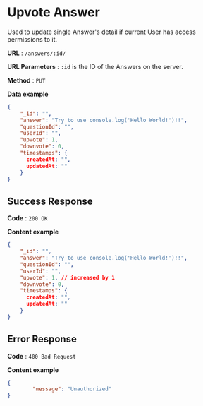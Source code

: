 # Upvote Answer

Used to update single Answer's detail  if current User has access permissions to it.

**URL** : `/answers/:id/`

**URL Parameters** : `:id` is the ID of the Answers on the server.

**Method** : `PUT`

**Data example**

```json
{
    "_id": "",
    "answer": "Try to use console.log('Hello World!')!!",
    "questionId": "",
    "userId": "",
    "upvote": 1, 
    "downvote": 0,
    "timestamps": {
      createdAt: "",
      updatedAt: ""
    }
}
```



## Success Response

**Code** : `200 OK`

**Content example**

```json
{
    "_id": "",
    "answer": "Try to use console.log('Hello World!')!!",
    "questionId": "",
    "userId": "",
    "upvote": 1, // increased by 1
    "downvote": 0,
    "timestamps": {
      createdAt: "",
      updatedAt: ""
    }
}
```



## Error Response

**Code** : `400 Bad Request`

**Content example**

```json
{
		"message": "Unauthorized"
}
```